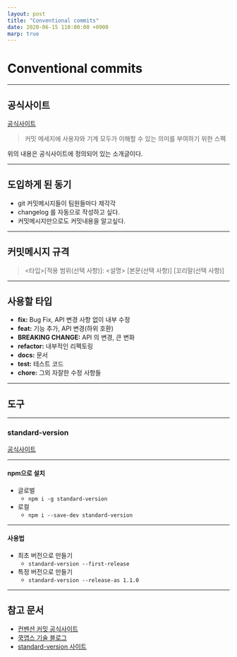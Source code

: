 ```yaml
---
layout: post
title: "Conventional commits"
date: 2020-06-15 110:00:00 +0900
marp: true
---
```


# Conventional commits

---

## 공식사이트

[공식사이트](https://www.conventionalcommits.org/ko/v1.0.0/)

> 커밋 메세지에 사용자와 기계 모두가 이해할 수 있는 의미를 부여하기 위한 스펙

위의 내용은 공식사이트에 정의되어 있는 소개글이다.

---

## 도입하게 된 동기

- git 커밋메시지들이 팀원들마다 제각각
- changelog 를 자동으로 작성하고 싶다.
- 커밋메시지만으로도 커밋내용을 알고싶다.

---

## 커밋메시지 규격

> <타입>[적용 범위(선택 사항)]: <설명>
> [본문(선택 사항)]
> [꼬리말(선택 사항)]

---

## 사용할 타입

- **fix:** Bug Fix, API 변경 사항 없이 내부 수정
- **feat:** 기능 추가, API 변경(하위 호환)
- **BREAKING CHANGE:** API 의 변경, 큰 변화
- **refactor:** 내부적인 리펙토링
- **docs:** 문서
- **test:** 테스트 코드
- **chore:** 그외 자잘한 수정 사항들

---

## 도구

---

### standard-version

[공식사이트](https://github.com/conventional-changelog/standard-version)

---

#### npm으로 설치

- 글로벌
  - `npm i -g standard-version`
- 로컬
  - `npm i --save-dev standard-version`

---

#### 사용법

- 최초 버전으로 만들기
  - `standard-version --first-release`
- 특정 버전으로 만들기
  - `standard-version --release-as 1.1.0`

---

## 참고 문서

- [컨벤션 커밋 공식사이트](https://www.conventionalcommits.org/ko/v1.0.0/)
- [쿡앱스 기술 블로그](https://blog.cookapps.io/guide/conventional-commits/#%EC%82%AC%EC%9A%A9%EB%B2%95)
- [standard-version 사이트](https://github.com/conventional-changelog/standard-version)
